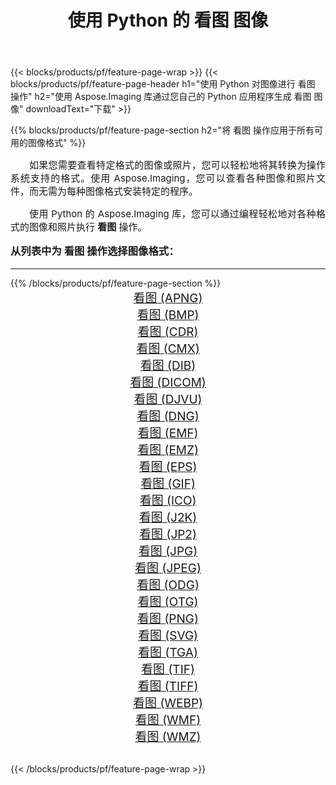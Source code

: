 ﻿---
title: 使用 Python 的 看图 图像 
weight: 3920
url: /zh-hans/python-net/viewer/ 
lang: zh-hans
langdirlevel: 2
locales: zh-hans,ja,it,ru,de,es,fr,nl,id,lt,pl,pt,vi,tr,ko,zh-hant,ar,hi,th,sv,cs,uk,he
description: 使用您自己的 Python 应用程序和服务器 API 将 Aspose.Imaging 库应用于 看图 图像和照片。
---

{{< blocks/products/pf/feature-page-wrap >}}
{{< blocks/products/pf/feature-page-header h1="使用 Python 对图像进行 看图 操作" h2="使用 Aspose.Imaging 库通过您自己的 Python 应用程序生成 看图 图像" downloadText="下载" >}}


{{% blocks/products/pf/feature-page-section  h2="将 看图 操作应用于所有可用的图像格式" %}}
<p align="justify" style="text-indent:2em;font-size:15px;">
如果您需要查看特定格式的图像或照片，您可以轻松地将其转换为操作系统支持的格式。使用 Aspose.Imaging，您可以查看各种图像和照片文件，而无需为每种图像格式安装特定的程序。
</p>
<p align="justify" style="text-indent:2em;font-size:15px;">
使用 Python 的 Aspose.Imaging 库，您可以通过编程轻松地对各种格式的图像和照片执行 <b>看图</b> 操作。
</p>
<h3 style="margin-top:16px;">
从列表中为 看图 操作选择图像格式：
</h3>
<hr/>
{{% /blocks/products/pf/feature-page-section %}}
<div class="container-fluid productfamilypage bg-gray">
    <div class="convertypes bg-gray agp-content section">
        <div class="container">
		<div class="row other-converters" style="gap: 10px;font-size: 19px;text-align:center;">
		    <div class='col-md-3 other-converter remove-lp remove-rp'><a href="/imaging/zh-hans/python-net/viewer/apng/" style="padding:15px;">看图 (APNG)</a></div><div class='col-md-3 other-converter remove-lp remove-rp'><a href="/imaging/zh-hans/python-net/viewer/bmp/" style="padding:15px;">看图 (BMP)</a></div><div class='col-md-3 other-converter remove-lp remove-rp'><a href="/imaging/zh-hans/python-net/viewer/cdr/" style="padding:15px;">看图 (CDR)</a></div><div class='col-md-3 other-converter remove-lp remove-rp'><a href="/imaging/zh-hans/python-net/viewer/cmx/" style="padding:15px;">看图 (CMX)</a></div><div class='col-md-3 other-converter remove-lp remove-rp'><a href="/imaging/zh-hans/python-net/viewer/dib/" style="padding:15px;">看图 (DIB)</a></div><div class='col-md-3 other-converter remove-lp remove-rp'><a href="/imaging/zh-hans/python-net/viewer/dicom/" style="padding:15px;">看图 (DICOM)</a></div><div class='col-md-3 other-converter remove-lp remove-rp'><a href="/imaging/zh-hans/python-net/viewer/djvu/" style="padding:15px;">看图 (DJVU)</a></div><div class='col-md-3 other-converter remove-lp remove-rp'><a href="/imaging/zh-hans/python-net/viewer/dng/" style="padding:15px;">看图 (DNG)</a></div><div class='col-md-3 other-converter remove-lp remove-rp'><a href="/imaging/zh-hans/python-net/viewer/emf/" style="padding:15px;">看图 (EMF)</a></div><div class='col-md-3 other-converter remove-lp remove-rp'><a href="/imaging/zh-hans/python-net/viewer/emz/" style="padding:15px;">看图 (EMZ)</a></div><div class='col-md-3 other-converter remove-lp remove-rp'><a href="/imaging/zh-hans/python-net/viewer/eps/" style="padding:15px;">看图 (EPS)</a></div><div class='col-md-3 other-converter remove-lp remove-rp'><a href="/imaging/zh-hans/python-net/viewer/gif/" style="padding:15px;">看图 (GIF)</a></div><div class='col-md-3 other-converter remove-lp remove-rp'><a href="/imaging/zh-hans/python-net/viewer/ico/" style="padding:15px;">看图 (ICO)</a></div><div class='col-md-3 other-converter remove-lp remove-rp'><a href="/imaging/zh-hans/python-net/viewer/j2k/" style="padding:15px;">看图 (J2K)</a></div><div class='col-md-3 other-converter remove-lp remove-rp'><a href="/imaging/zh-hans/python-net/viewer/jp2/" style="padding:15px;">看图 (JP2)</a></div><div class='col-md-3 other-converter remove-lp remove-rp'><a href="/imaging/zh-hans/python-net/viewer/jpg/" style="padding:15px;">看图 (JPG)</a></div><div class='col-md-3 other-converter remove-lp remove-rp'><a href="/imaging/zh-hans/python-net/viewer/jpeg/" style="padding:15px;">看图 (JPEG)</a></div><div class='col-md-3 other-converter remove-lp remove-rp'><a href="/imaging/zh-hans/python-net/viewer/odg/" style="padding:15px;">看图 (ODG)</a></div><div class='col-md-3 other-converter remove-lp remove-rp'><a href="/imaging/zh-hans/python-net/viewer/otg/" style="padding:15px;">看图 (OTG)</a></div><div class='col-md-3 other-converter remove-lp remove-rp'><a href="/imaging/zh-hans/python-net/viewer/png/" style="padding:15px;">看图 (PNG)</a></div><div class='col-md-3 other-converter remove-lp remove-rp'><a href="/imaging/zh-hans/python-net/viewer/svg/" style="padding:15px;">看图 (SVG)</a></div><div class='col-md-3 other-converter remove-lp remove-rp'><a href="/imaging/zh-hans/python-net/viewer/tga/" style="padding:15px;">看图 (TGA)</a></div><div class='col-md-3 other-converter remove-lp remove-rp'><a href="/imaging/zh-hans/python-net/viewer/tif/" style="padding:15px;">看图 (TIF)</a></div><div class='col-md-3 other-converter remove-lp remove-rp'><a href="/imaging/zh-hans/python-net/viewer/tiff/" style="padding:15px;">看图 (TIFF)</a></div><div class='col-md-3 other-converter remove-lp remove-rp'><a href="/imaging/zh-hans/python-net/viewer/webp/" style="padding:15px;">看图 (WEBP)</a></div><div class='col-md-3 other-converter remove-lp remove-rp'><a href="/imaging/zh-hans/python-net/viewer/wmf/" style="padding:15px;">看图 (WMF)</a></div><div class='col-md-3 other-converter remove-lp remove-rp'><a href="/imaging/zh-hans/python-net/viewer/wmz/" style="padding:15px;">看图 (WMZ)</a></div>
                </div>
        </div>
    </div>
</div>
<br/>

{{< /blocks/products/pf/feature-page-wrap >}}
